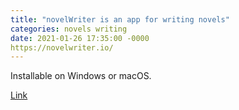 ```yaml
---
title: "novelWriter is an app for writing novels"
categories: novels writing
date: 2021-01-26 17:35:00 -0000
https://novelwriter.io/
---
```

Installable on Windows or macOS.

[Link](https://novelwriter.io/)
